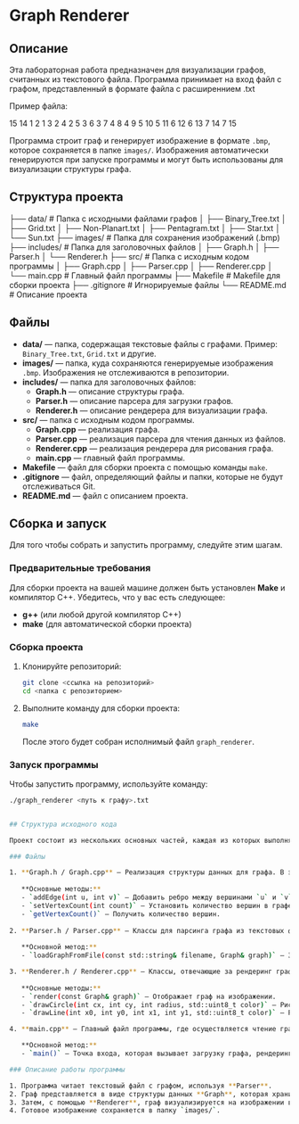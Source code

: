 # Graph Renderer

## Описание

Эта лабораторная работа предназначен для визуализации графов, считанных из текстового файла. Программа принимает на вход файл с графом, представленный в формате файла с расширеннием .txt

Пример файла:

15 14
1 2
1 3
2 4
2 5
3 6
3 7
4 8
4 9
5 10
5 11
6 12
6 13
7 14
7 15

Программа строит граф и генерирует изображение в формате `.bmp`, которое сохраняется в папке `images/`. Изображения автоматически генерируются при запуске программы и могут быть использованы для визуализации структуры графа.

## Структура проекта

├── data/ # Папка с исходными файлами графов
│ ├── Binary_Tree.txt
│ ├── Grid.txt
│ ├── Non-Planart.txt
│ ├── Pentagram.txt
│ ├── Star.txt
│ └── Sun.txt
├── images/ # Папка для сохранения изображений (.bmp)
├── includes/ # Папка для заголовочных файлов
│ ├── Graph.h
│ ├── Parser.h
│ └── Renderer.h
├── src/ # Папка с исходным кодом программы
│ ├── Graph.cpp
│ ├── Parser.cpp
│ ├── Renderer.cpp
│ └── main.cpp # Главный файл программы
├── Makefile # Makefile для сборки проекта
├── .gitignore # Игнорируемые файлы
└── README.md # Описание проекта

## Файлы

- **data/** — папка, содержащая текстовые файлы с графами. Пример: `Binary_Tree.txt`, `Grid.txt` и другие.
- **images/** — папка, куда сохраняются генерируемые изображения `.bmp`. Изображения не отслеживаются в репозитории.
- **includes/** — папка для заголовочных файлов:
    - **Graph.h** — описание структуры графа.
    - **Parser.h** — описание парсера для загрузки графов.
    - **Renderer.h** — описание рендерера для визуализации графа.
- **src/** — папка с исходным кодом программы.
    - **Graph.cpp** — реализация графа.
    - **Parser.cpp** — реализация парсера для чтения данных из файлов.
    - **Renderer.cpp** — реализация рендерера для рисования графа.
    - **main.cpp** — главный файл программы.
- **Makefile** — файл для сборки проекта с помощью команды `make`.
- **.gitignore** — файл, определяющий файлы и папки, которые не будут отслеживаться Git.
- **README.md** — файл с описанием проекта.

## Сборка и запуск

Для того чтобы собрать и запустить программу, следуйте этим шагам.

### Предварительные требования

Для сборки проекта на вашей машине должен быть установлен **Make** и компилятор C++. Убедитесь, что у вас есть следующее:

- **g++** (или любой другой компилятор C++)
- **make** (для автоматической сборки проекта)

### Сборка проекта

1. Клонируйте репозиторий:

    ```bash
    git clone <ссылка на репозиторий>
    cd <папка с репозиторием>
    ```

2. Выполните команду для сборки проекта:

    ```bash
    make
    ```

    После этого будет собран исполнимый файл `graph_renderer`.

### Запуск программы

Чтобы запустить программу, используйте команду:

```bash
./graph_renderer <путь к графу>.txt


## Структура исходного кода

Проект состоит из нескольких основных частей, каждая из которых выполняет свою задачу в процессе обработки и визуализации графа. 

### Файлы

1. **Graph.h / Graph.cpp** — Реализация структуры данных для графа. В этих файлах описаны методы для добавления рёбер и хранения информации о вершинах и рёбрах.
   
   **Основные методы:**
   - `addEdge(int u, int v)` — Добавить ребро между вершинами `u` и `v`.
   - `setVertexCount(int count)` — Установить количество вершин в графе.
   - `getVertexCount()` — Получить количество вершин.
   
2. **Parser.h / Parser.cpp** — Классы для парсинга графа из текстовых файлов. Эти файлы содержат логику для чтения данных из файла и преобразования их в структуру данных графа.
   
   **Основной метод:**
   - `loadGraphFromFile(const std::string& filename, Graph& graph)` — Загружает граф из указанного файла и заполняет объект `graph`.

3. **Renderer.h / Renderer.cpp** — Классы, отвечающие за рендеринг графа. Эти файлы содержат логику для отрисовки графа на изображении, используя алгоритмы рисования линий и кругов.
   
   **Основные методы:**
   - `render(const Graph& graph)` — Отображает граф на изображении.
   - `drawCircle(int cx, int cy, int radius, std::uint8_t color)` — Рисует круг, представляющий вершину.
   - `drawLine(int x0, int y0, int x1, int y1, std::uint8_t color)` — Рисует линию между двумя вершинами.

4. **main.cpp** — Главный файл программы, где осуществляется чтение графа из файла и его рендеринг. Здесь происходит запуск рендеринга и сохранение изображения.

   **Основной метод:**
   - `main()` — Точка входа, которая вызывает загрузку графа, рендеринг и сохранение изображения.

### Описание работы программы

1. Программа читает текстовый файл с графом, используя **Parser**.
2. Граф представляется в виде структуры данных **Graph**, которая хранит вершины и рёбра.
3. Затем, с помощью **Renderer**, граф визуализируется на изображении в формате `.bmp`.
4. Готовое изображение сохраняется в папку `images/`.